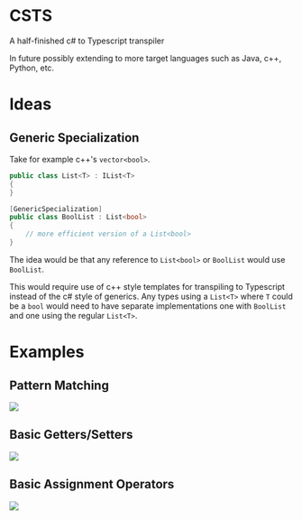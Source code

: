 # CSTS
A half-finished c# to Typescript transpiler

In future possibly extending to more target languages such as Java, c++, Python, etc.

# Ideas

## Generic Specialization

Take for example c++'s `vector<bool>`.
```csharp
public class List<T> : IList<T>
{
}

[GenericSpecialization]
public class BoolList : List<bool>
{
    // more efficient version of a List<bool>
}

```

The idea would be that any reference to `List<bool>` or `BoolList` would use `BoolList`.

This would require use of c++ style templates for transpiling to Typescript instead of the c# style of generics. Any types using a `List<T>` where `T` could be a `bool` would need to have separate implementations one with `BoolList` and one using the regular `List<T>`.

# Examples

## Pattern Matching
![](https://i.imgur.com/THl6mfh.png)

## Basic Getters/Setters
![](https://i.imgur.com/VQ9jv9h.png)

## Basic Assignment Operators
![](https://i.imgur.com/wd9xvR4.png)
